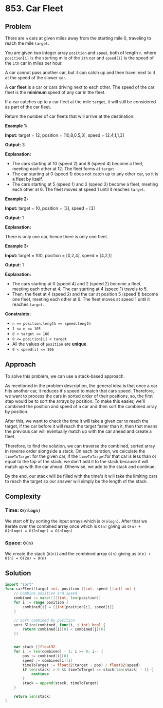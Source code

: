 # 853. Car Fleet

## Problem

There are `n` cars at given miles away from the starting mile 0, traveling to reach the mile `target`.

You are given two integer array `position` and `speed`, both of length `n`, where `position[i]` is the starting mile of the `ith` car and `speed[i]` is the speed of the `ith` car in miles per hour.

A car cannot pass another car, but it can catch up and then travel next to it at the speed of the slower car.

A **car fleet** is a car or cars driving next to each other. The speed of the car fleet is the **minimum** speed of any car in the fleet.

If a car catches up to a car fleet at the mile `target`, it will still be considered as part of the car fleet.

Return the number of car fleets that will arrive at the destination.

**Example 1:**

**Input:** target = 12, position = \[10,8,0,5,3\], speed = \[2,4,1,1,3\]

**Output:** 3

**Explanation:**

- The cars starting at 10 (speed 2) and 8 (speed 4) become a fleet, meeting each other at 12. The fleet forms at `target`.
- The car starting at 0 (speed 1) does not catch up to any other car, so it is a fleet by itself.
- The cars starting at 5 (speed 1) and 3 (speed 3) become a fleet, meeting each other at 6. The fleet moves at speed 1 until it reaches `target`.

**Example 2:**

**Input:** target = 10, position = \[3\], speed = \[3\]

**Output:** 1

**Explanation:**

There is only one car, hence there is only one fleet.

**Example 3:**

**Input:** target = 100, position = \[0,2,4\], speed = \[4,2,1\]

**Output:** 1

**Explanation:**

- The cars starting at 0 (speed 4) and 2 (speed 2) become a fleet, meeting each other at 4. The car starting at 4 (speed 1) travels to 5.
- Then, the fleet at 4 (speed 2) and the car at position 5 (speed 1) become one fleet, meeting each other at 6. The fleet moves at speed 1 until it reaches `target`.

**Constraints:**

- `n == position.length == speed.length`
- `1 <= n <= 105`
- `0 < target <= 106`
- `0 <= position[i] < target`
- All the values of `position` are **unique**.
- `0 < speed[i] <= 106`

## Approach
To solve this problem, we can use a stack-based approach. 

As mentioned in the problem description, the general idea is that once a car hits another car, it reduces it's speed to match that cars speed. Therefore, we want to process the cars in sorted order of their positions, so, the first step would be to sort the arrays by position. To make this easier, we'll combined the position and speed of a car and then sort the combined array by position.

After this, we want to check the time it will take a given car to reach the target, if the car before it will reach the target faster than it, then that means the previous car will eventually match up with the car ahead and create a fleet.

Therefore, to find the solution, we can traverse the combined, sorted array in reverse order alongside a stack. On each iteration, we calculate the `timeToTarget` for the given car, if the `timeToTarget`for that car is less than or equal to the top of the stack, we don't add it to the stack because it will match up with the car ahead. Otherwise, we add to the stack and continue. 

By the end, our stack will be filled with the time's it will take the limiting cars to reach the target so our answer will simply be the length of the stack.

## Complexity
### Time: `O(nlogn)`
We start off by sorting the input arrays which is `O(nlogn)`. After that we iterate over the combined array once which is `O(n)` giving us `O(n) + O(nlogn) = O(2nlogn) = O(nlogn)`

### Space: `O(n)`
We create the stack (`O(n)`) and the combined array `O(n)` giving us `O(n) + O(n) = O(2n) = O(n)`

## Solution

```go
import "sort"
func carFleet(target int, position []int, speed []int) int {
	// Combine position and speed
	combined := make([][]int, len(position))
	for i := range position {
		combined[i] = []int{position[i], speed[i]}
	}

	// Sort combined by position
	sort.Slice(combined, func(i, j int) bool {
		return combined[i][0] < combined[j][0]
	})


	var stack []float32
	for i := len(combined) - 1; i >= 0; i-- {
		pos := combined[i][0]
		speed := combined[i][1]
		timeToTarget := float32(target - pos) / float32(speed)
		if len(stack) > 0 && timeToTarget <= stack[len(stack) - 1] {
			continue
		}
		stack = append(stack, timeToTarget)
	}

	return len(stack)
}

```
